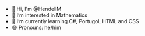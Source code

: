 - 👋 Hi, I'm @HendellM
- 👀 I’m interested in Mathematics
- 🌱 I’m currently learning C#, Portugol, HTML and CSS
- 😄 Pronouns: he/him

